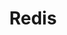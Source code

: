 ---
title: Redis
categories:
  - nosql-database
docs:
  - id: java
    url: https://github.com/redis-developer/testcontainers-redis
    isThirdParty: true
    example: |
      ```java
      var redis = new RedisContainer();
      redis.start();
      ```
  - id: dotnet
    url: https://dotnet.testcontainers.org/modules/
    example: |
      ```csharp
      var redisContainer = new RedisBuilder().Build();

      await redisContainer.StartAsync()
        .ConfigureAwait(false);
      ```
description: |
  Redis is an in-memory data structure store, used as a distributed, in-memory key–value database, cache and message broker, with optional durability. Redis supports different kinds of abstract data structures, such as strings, lists, maps, sets, sorted sets, HyperLogLogs, bitmaps, streams, and spatial indices.
---